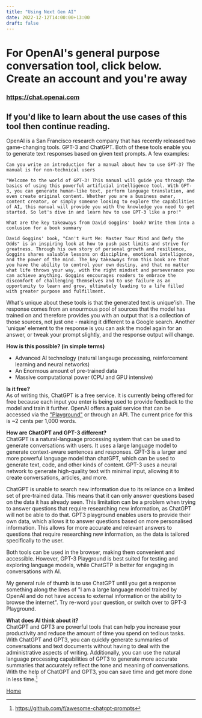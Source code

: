 ```yaml
---
title: "Using Next Gen AI"
date: 2022-12-12T14:00:00+13:00
draft: false
---
```

# For OpenAI's general purpose conversation tool, click below. Create an account and you're away
### https://chat.openai.com

## If you'd like to learn about the use cases of this tool then continue reading.


OpenAI is a San Francisco research company that has recently released two game-changing tools.
GPT-3 and ChatGPT. Both of these tools enable you to generate text responses based on given text prompts. A few examples:

```
Can you write an introduction for a manual about how to use GPT-3? The manual is for non-technical users

"Welcome to the world of GPT-3! This manual will guide you through the basics of using this powerful artificial intelligence tool. With GPT-3, you can generate human-like text, perform language translation, and even create original content. Whether you are a business owner, content creator, or simply someone looking to explore the capabilities of AI, this manual will provide you with the knowledge you need to get started. So let's dive in and learn how to use GPT-3 like a pro!"
```

```
What are the key takeaways from David Goggins' book? Write them into a conlusion for a book summary

David Goggins' book, "Can't Hurt Me: Master Your Mind and Defy the Odds" is an inspiring look at how to push past limits and strive for greatness. Through his own story of personal growth and resilience, Goggins shares valuable lessons on discipline, emotional intelligence, and the power of the mind. The key takeaways from this book are that you have the ability to control your own destiny, and that no matter what life throws your way, with the right mindset and perseverance you can achieve anything. Goggins encourages readers to embrace the discomfort of challenging themselves and to use failure as an opportunity to learn and grow, ultimately leading to a life filled with greater purpose and fulfillment.
```

What's unique about these tools is that the generated text is unique'ish. The response comes from an enourmous pool of sources that the model has trained on and therefore provides you with an output that is a collection of those sources, not just one - making it different to a Google search. Another 'unique' element to the response is you can ask the model again for an answer, or tweak your prompt slightly, and the response output will change.

**How is this possible? (in simple terms)**
* Advanced AI technology (natural langauge processing, reinforcement learning and neural networks)
* An Enormous amount of pre-trained data
* Massive computational power (CPU and GPU intensive)

**Is it free?**  
As of writing this, ChatGPT is a free service. It is currently being offered for free because each input you enter is being used to provide feedback to the model and train it further. OpenAI offers a paid service that can be accessed via the ["Playground"](https://beta.openai.com/playground) or through an API. The current price for this is ~2 cents per 1,000 words.

**How are ChatGPT and GPT-3 different?**  
ChatGPT is a natural-language processing system that can be used to generate conversations with users. It uses a large language model to generate context-aware sentences and responses. GPT-3 is a larger and more powerful language model than chatGPT, which can be used to generate text, code, and other kinds of content. GPT-3 uses a neural network to generate high-quality text with minimal input, allowing it to create conversations, articles, and more.

ChatGPT is unable to search new information due to its reliance on a limited set of pre-trained data. This means that it can only answer questions based on the data it has already seen. This limitation can be a problem when trying to answer questions that require researching new information, as ChatGPT will not be able to do that. GPT3 playground enables users to provide their own data, which allows it to answer questions based on more personalised information. This allows for more accurate and relevant answers to questions that require researching new information, as the data is tailored specifically to the user.

Both tools can be used in the browser, making them convenient and accessible. However, GPT-3 Playground is best suited for testing and exploring language models, while ChatGTP is better for engaging in conversations with AI.

My general rule of thumb is to use ChatGPT until you get a response something along the lines of "I am a large language model trained by OpenAI and do not have access to external information or the ability to browse the internet". Try re-word your question, or switch over to GPT-3 Playground.

**What does AI think about it?**  
ChatGPT and GPT3 are powerful tools that can help you increase your productivity and reduce the amount of time you spend on tedious tasks. With ChatGPT and GPT3, you can quickly generate summaries of conversations and text documents without having to deal with the administrative aspects of writing. Additionally, you can use the natural language processing capabilities of GPT3 to generate more accurate summaries that accurately reflect the tone and meaning of conversations. With the help of ChatGPT and GPT3, you can save time and get more done in less time.[^extra links]

[Home](https://willwarnock.com)

[^extra links]: https://github.com/f/awesome-chatgpt-prompts




